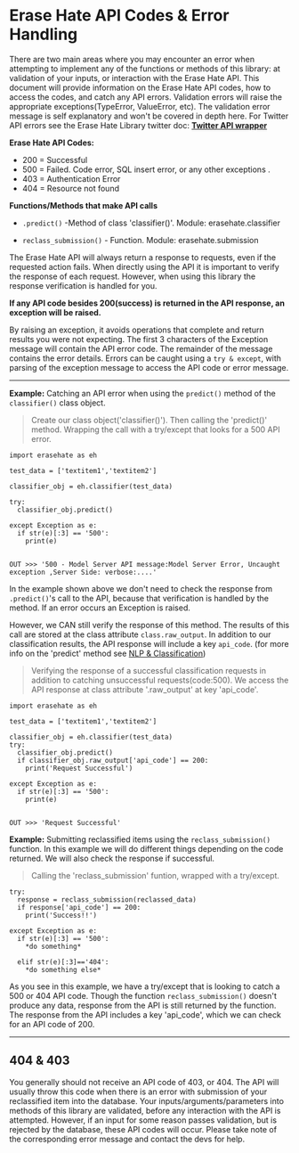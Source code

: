 # Erase Hate API Codes & Error Handling

  There are two main areas where you may encounter an error when attempting to implement any of the functions or methods of this library: at validation of your inputs, or interaction with the Erase Hate API. This document will provide information on the Erase Hate API codes, how to access the codes, and catch any API errors. Validation errors will raise the appropriate exceptions(TypeError, ValueError, etc). The validation error message is self explanatory and won't be covered in depth here. For Twitter API errors see the Erase Hate Library twitter doc: **[Twitter API wrapper](https://github.com/oblockton/Erase_Hate_Python_Library/blob/master/docs/twitter_README.md#twitter-api-requests 'Twitter API wrapper')**

  **Erase Hate API Codes:**
  - 200 = Successful
  - 500 = Failed. Code error, SQL insert error, or any other exceptions .
  - 403 = Authentication Error
  - 404 = Resource not found

  **Functions/Methods that make API calls**
  - `.predict()` -Method of class 'classifier()'. Module: erasehate.classifier

  - `reclass_submission()` - Function. Module: erasehate.submission

  The Erase Hate API will always return a response to requests, even if the requested action fails. When directly using the API it is important to verify the response of each request. However, when using this library the response verification is handled for you.

  **If any API code besides 200(success) is returned in the API response, an exception will be raised.**

  By raising an exception, it avoids operations that complete and return results you were not expecting. The first 3 characters of the Exception message will contain the API error code. The remainder of the message contains the error details. Errors can be caught using a `try & except`, with parsing of the exception message to access the API code or error message.

----------

**Example:** Catching an API error when using the `predict()` method of the `classifier()` class object.
  > Create our class object('classifier()'). Then calling the 'predict()' method. Wrapping the call with a try/except that looks for a 500 API error.
  ~~~~
  import erasehate as eh

  test_data = ['textitem1','textitem2']

  classifier_obj = eh.classifier(test_data)

  try:
    classifier_obj.predict()

  except Exception as e:
    if str(e)[:3] == '500':
      print(e)


  OUT >>> '500 - Model Server API message:Model Server Error, Uncaught exception ,Server Side: verbose:....'
  ~~~~

  In the example shown above we don't need to check the response from `.predict()`'s call to the API, because that verification is handled by the method. If an error occurs an Exception is raised.

  However, we CAN still verify the response of this method. The results of this call are stored at the class attribute `class.raw_output`. In addition to our classification results, the API response will include a key `api_code`.
  (for more info on the 'predict' method see [NLP & Classification](https://github.com/oblockton/Erase_Hate_Python_Library/blob/master/docs/Classifier_README.md#nlp--text-classification 'NLP & Hate Speech clasification'))
  > Verifying the response of a successful classification requests in addition to catching unsuccessful requests(code:500). We access the API response at class attribute '.raw_output' at key 'api_code'.
  ~~~~
  import erasehate as eh

  test_data = ['textitem1','textitem2']

  classifier_obj = eh.classifier(test_data)
  try:
    classifier_obj.predict()
    if classifier_obj.raw_output['api_code'] == 200:
      print('Request Successful')

  except Exception as e:
    if str(e)[:3] == '500':
      print(e)


  OUT >>> 'Request Successful'
  ~~~~

**Example:** Submitting reclassified items using the `reclass_submission()` function. In this example we will do different things depending on the code returned. We will also check the response if successful.
  > Calling the 'reclass_submission' funtion, wrapped with a try/except.
  ~~~~
  try:
    response = reclass_submission(reclassed_data)
    if response['api_code'] == 200:
      print('Success!!')

  except Exception as e:
    if str(e)[:3] == '500':
      *do something*

    elif str(e)[:3]=='404':
      *do something else*
  ~~~~

As you see in this example, we have a try/except that is looking to catch a 500 or 404 API code. Though the function `reclass_submission()` doesn't produce any data, response from the API is still returned by the function. The response from the API includes a key 'api_code', which we can check for an API code of 200.  

---------

## 404 & 403

  You generally should not receive an API code of 403, or 404. The API will usually throw this code when there is an error with submission of your reclassified item into the database.  Your inputs/arguments/parameters into methods of this library are validated, before any interaction with the API is attempted. However, if an input for some reason passes validation, but is rejected by the database, these API codes will occur. Please take note of the corresponding error message and contact the devs for help.
